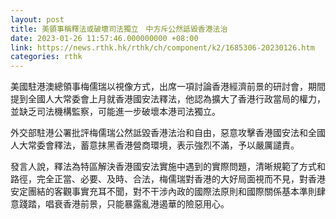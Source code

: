 ```yaml
---
layout: post
title: 美領事稱釋法或破壞司法獨立　中方斥公然詆毀香港法治
date: 2023-01-26 11:57:46.000000000 +08:00
link: https://news.rthk.hk/rthk/ch/component/k2/1685306-20230126.htm
categories: rthk
---
```


美國駐港澳總領事梅儒瑞以視像方式，出席一項討論香港經濟前景的研討會，期間提到全國人大常委會上月就香港國安法釋法，他認為擴大了香港行政當局的權力，並缺乏司法機構監察，可能進一步破壞本港司法獨立。

外交部駐港公署批評梅儒瑞公然詆毀香港法治和自由，惡意攻擊香港國安法和全國人大常委會釋法，蓄意抹黑香港營商環境，表示強烈不滿，予以嚴厲譴責。

發言人說，釋法為特區解決香港國安法實施中遇到的實際問題，清晰規範了方式和路徑，完全正當、必要、及時、合法，梅儒瑞對香港的大好局面視而不見，對香港安定團結的客觀事實充耳不聞，對不干涉內政的國際法原則和國際關係基本準則肆意踐踏，唱衰香港前景，只能暴露亂港遏華的險惡用心。
